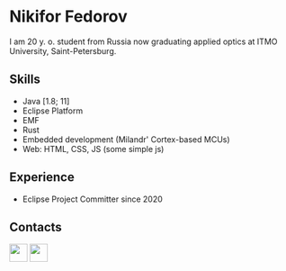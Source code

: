 # Nikifor Fedorov

I am 20 y. o. student from Russia now graduating applied optics at ITMO University, Saint-Petersburg.

## Skills
- Java \[1.8; 11\]
- Eclipse Platform
- EMF
- Rust
- Embedded development (Milandr' Cortex-based MCUs)
- Web: HTML, CSS, JS (some simple js)

## Experience

- Eclipse Project Committer since 2020

## Contacts

[<img src="https://www.vectorlogo.zone/logos/telegram/telegram-tile.svg" width="32">](http://t.me/zelenyhleb)
[<img src="https://www.vectorlogo.zone/logos/gmail/gmail-tile.svg" width="32">](mailto:nikifor.fedorov@arsysop.ru)
